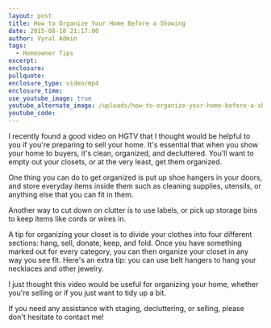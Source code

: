 ```yaml
---
layout: post
title: How to Organize Your Home Before a Showing
date: 2015-08-18 21:17:00
author: Vyral Admin
tags:
  - Homeowner Tips
excerpt:
enclosure:
pullquote:
enclosure_type: video/mp4
enclosure_time:
use_youtube_image: true
youtube_alternate_image: /uploads/how-to-organize-your-home-before-a-showing.jpg
youtube_code:
---
```



I recently found a good video on HGTV that I thought would be helpful to you if you're preparing to sell your home. It's essential that when you show your home to buyers, it's clean, organized, and decluttered. You'll want to empty out your closets, or at the very least, get them organized.

One thing you can do to get organized is put up shoe hangers in your doors, and store everyday items inside them such as cleaning supplies, utensils, or anything else that you can fit in them.

Another way to cut down on clutter is to use labels, or pick up storage bins to keep items like cords or wires in.

A tip for organizing your closet is to divide your clothes into four different sections: hang, sell, donate, keep, and fold. Once you have something marked out for every category, you can then organize your closet in any way you see fit. Here's an extra tip: you can use belt hangers to hang your necklaces and other jewelry.

I just thought this video would be useful for organizing your home, whether you're selling or if you just want to tidy up a bit.

If you need any assistance with staging, decluttering, or selling, please don't hesitate to contact me!